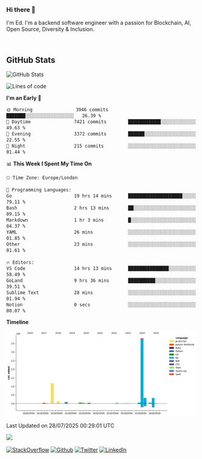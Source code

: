 ### Hi there 👋
 I'm Ed. I'm a backend software engineer with a passion for Blockchain, AI, Open Source, Diversity & Inclusion.

<br />

<h2>GitHub Stats</h2>
<p><img src="https://github-readme-stats.vercel.app/api?username=echarrod&amp;show_icons=true" alt="GitHub Stats"></p>

<!--START_SECTION:waka-->
![Lines of code](https://img.shields.io/badge/From%20Hello%20World%20I%27ve%20Written-6.1%20million%20lines%20of%20code-blue)

**I'm an Early 🐤** 

```text
🌞 Morning                3946 commits        ███████░░░░░░░░░░░░░░░░░░   26.39 % 
🌆 Daytime                7421 commits        ████████████░░░░░░░░░░░░░   49.63 % 
🌃 Evening                3372 commits        ██████░░░░░░░░░░░░░░░░░░░   22.55 % 
🌙 Night                  215 commits         ░░░░░░░░░░░░░░░░░░░░░░░░░   01.44 % 
```


📊 **This Week I Spent My Time On** 

```text
🕑︎ Time Zone: Europe/London

💬 Programming Languages: 
Go                       19 hrs 14 mins      ████████████████████░░░░░   79.11 % 
Bash                     2 hrs 13 mins       ██░░░░░░░░░░░░░░░░░░░░░░░   09.15 % 
Markdown                 1 hr 3 mins         █░░░░░░░░░░░░░░░░░░░░░░░░   04.37 % 
YAML                     26 mins             ░░░░░░░░░░░░░░░░░░░░░░░░░   01.85 % 
Other                    23 mins             ░░░░░░░░░░░░░░░░░░░░░░░░░   01.61 % 

🔥 Editors: 
VS Code                  14 hrs 13 mins      ███████████████░░░░░░░░░░   58.49 % 
GoLand                   9 hrs 36 mins       ██████████░░░░░░░░░░░░░░░   39.51 % 
Sublime Text             28 mins             ░░░░░░░░░░░░░░░░░░░░░░░░░   01.94 % 
Notion                   0 secs              ░░░░░░░░░░░░░░░░░░░░░░░░░   00.07 % 
```

**Timeline**

![Lines of Code chart](https://raw.githubusercontent.com/echarrod/echarrod/main/assets/bar_graph.png)


 Last Updated on 28/07/2025 00:29:01 UTC
<!--END_SECTION:waka-->

![](https://komarev.com/ghpvc/?username=echarrod)

<p>
<a href="https://stackoverflow.com/users/1014632/ech" target="_blank"><img alt="StackOverflow" src="https://img.shields.io/badge/-Stackoverflow-FE7A16?style=for-the-badge&logo=stack-overflow&logoColor=white" /></a> 
<a href="https://github.com/echarrod" target="_blank"><img alt="Github" src="https://img.shields.io/badge/GitHub-%2312100E.svg?&style=for-the-badge&logo=Github&logoColor=white" /></a> 
<a href="https://twitter.com/e_harrod" target="_blank"><img alt="Twitter" src="https://img.shields.io/badge/twitter-%231DA1F2.svg?&style=for-the-badge&logo=twitter&logoColor=white" /></a> 
<a href="https://www.linkedin.com/in/ed-harrod" target="_blank"><img alt="LinkedIn" src="https://img.shields.io/badge/linkedin-%230077B5.svg?&style=for-the-badge&logo=linkedin&logoColor=white" /></a>
